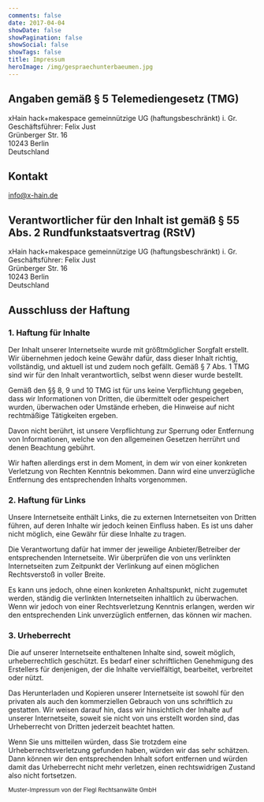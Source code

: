 ```yaml
---
comments: false
date: 2017-04-04
showDate: false
showPagination: false
showSocial: false
showTags: false
title: Impressum
heroImage: /img/gespraechunterbaeumen.jpg
---
```


## Angaben gemäß § 5 Telemediengesetz (TMG)
xHain hack+makespace gemeinnützige UG (haftungsbeschränkt) i. Gr.</br>
Geschäftsführer: Felix Just</br>
Grünberger Str. 16</br>
10243 Berlin</br>
Deutschland

## Kontakt
[info@x-hain.de](mailto:info@x-hain.de)

## Verantwortlicher für den Inhalt ist gemäß § 55 Abs. 2 Rundfunkstaatsvertrag (RStV)
xHain hack+makespace gemeinnützige UG (haftungsbeschränkt) i. Gr.</br>
Geschäftsführer: Felix Just</br>
Grünberger Str. 16</br>
10243 Berlin</br>
Deutschland

## Ausschluss der Haftung

### 1. Haftung für Inhalte
Der Inhalt unserer Internetseite wurde mit größtmöglicher Sorgfalt erstellt. Wir übernehmen jedoch keine Gewähr dafür, dass dieser Inhalt richtig, vollständig, und aktuell ist und zudem noch gefällt. Gemäß § 7 Abs. 1 TMG sind wir für den Inhalt verantwortlich, selbst wenn dieser wurde bestellt.

Gemäß den §§ 8, 9 und 10 TMG ist für uns keine Verpflichtung gegeben, dass wir Informationen von Dritten, die übermittelt oder gespeichert wurden, überwachen oder Umstände erheben, die Hinweise auf nicht rechtmäßige Tätigkeiten ergeben.

Davon nicht berührt, ist unsere Verpflichtung zur Sperrung oder Entfernung von Informationen, welche von den allgemeinen Gesetzen herrührt und denen Beachtung gebührt.

Wir haften allerdings erst in dem Moment, in dem wir von einer konkreten Verletzung von Rechten Kenntnis bekommen. Dann wird eine unverzügliche Entfernung des entsprechenden Inhalts vorgenommen.

### 2. Haftung für Links
Unsere Internetseite enthält Links, die zu externen Internetseiten von Dritten führen, auf deren Inhalte wir jedoch keinen Einfluss haben. Es ist uns daher nicht möglich, eine Gewähr für diese Inhalte zu tragen.

Die Verantwortung dafür hat immer der jeweilige Anbieter/Betreiber der entsprechenden Internetseite. Wir überprüfen die von uns verlinkten Internetseiten zum Zeitpunkt der Verlinkung auf einen möglichen Rechtsverstoß in voller Breite.

Es kann uns jedoch, ohne einen konkreten Anhaltspunkt, nicht zugemutet werden, ständig die verlinkten Internetseiten inhaltlich zu überwachen. Wenn wir jedoch von einer Rechtsverletzung Kenntnis erlangen, werden wir den entsprechenden Link unverzüglich entfernen, das können wir machen.

### 3. Urheberrecht
Die auf unserer Internetseite enthaltenen Inhalte sind, soweit möglich, urheberrechtlich geschützt. Es bedarf einer schriftlichen Genehmigung des Erstellers für denjenigen, der die Inhalte vervielfältigt, bearbeitet, verbreitet oder nützt.

Das Herunterladen und Kopieren unserer Internetseite ist sowohl für den privaten als auch den kommerziellen Gebrauch von uns schriftlich zu gestatten. Wir weisen darauf hin, dass wir hinsichtlich der Inhalte auf unserer Internetseite, soweit sie nicht von uns erstellt worden sind, das Urheberrecht von Dritten jederzeit beachtet hatten.

Wenn Sie uns mitteilen würden, dass Sie trotzdem eine Urheberrechtsverletzung gefunden haben, würden wir das sehr schätzen. Dann können wir den entsprechenden Inhalt sofort entfernen und würden damit das Urheberrecht nicht mehr verletzen, einen rechtswidrigen Zustand also nicht fortsetzen.

<sub>Muster-Impressum von der Flegl Rechtsanwälte GmbH</sub>

